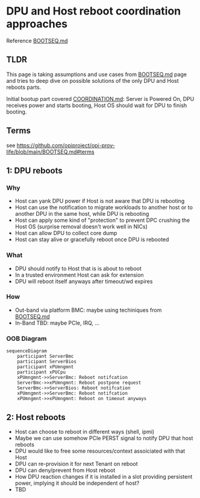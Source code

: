 # DPU and Host reboot coordination approaches

Reference [BOOTSEQ.md](../BOOTSEQ.md)

## TLDR

This page is taking assumptions and use cases from [BOOTSEQ.md](../BOOTSEQ.md) page and tries to deep dive on possible solutions of the only DPU and Host reboots parts.

Initial bootup part covered [COORDINATION.md](./COORDINATION.md): Server is Powered On, DPU receives power and starts booting, Host OS should wait for DPU to finish booting.

## Terms

see <https://github.com/opiproject/opi-prov-life/blob/main/BOOTSEQ.md#terms>

## 1: DPU reboots

### Why

* Host can yank DPU power if Host is not aware that DPU is rebooting
* Host can use the notification to migrate workloads to another host or to another DPU in the same host, while DPU is rebooting
* Host can apply some kind of "protection" to prevent DPC crushing the Host OS (surprise removal doesn't work well in NICs)
* Host can allow DPU to collect core dump
* Host can stay alive or gracefully reboot once DPU is rebooted

### What

* DPU should notify to Host that is is about to reboot
* In a trusted environment Host can ask for extension
* DPU will reboot itself anyways after timeout/wd expires

### How

* Out-band via platform BMC: maybe using techiniques from [BOOTSEQ.md](../BOOTSEQ.md)
* In-Band TBD: maybe PCIe, IRQ, ...

### OOB Diagram

```mermaid
sequenceDiagram
    participant ServerBmc
    participant ServerBios
    participant xPUmngmnt
    participant xPUCpu
    xPUmngmnt->>ServerBmc: Reboot notifcation
    ServerBmc->>xPUmngmnt: Reboot postpone request
    ServerBmc->>ServerBios: Reboot notifcation
    xPUmngmnt->>ServerBmc: Reboot notifcation
    xPUmngmnt->>xPUmngmnt: Reboot on timeout anyways
```

## 2: Host reboots

* Host can choose to reboot in different ways (shell, ipmi)
* Maybe we can use somehow PCIe PERST signal to notify DPU that host reboots
* DPU would like to free some resources/context assoiciated with that Host
* DPU can re-provision it for next Tenant on reboot
* DPU can deny/prevent from Host reboot
* How DPU reaction changes if it is installed in a slot providing persistent power, implying it should be independent of host?
* TBD

